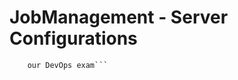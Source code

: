 # JobManagement - Server Configurations

```This repository is purely to easely copy or re-create all configurations for 
    our DevOps exam```

